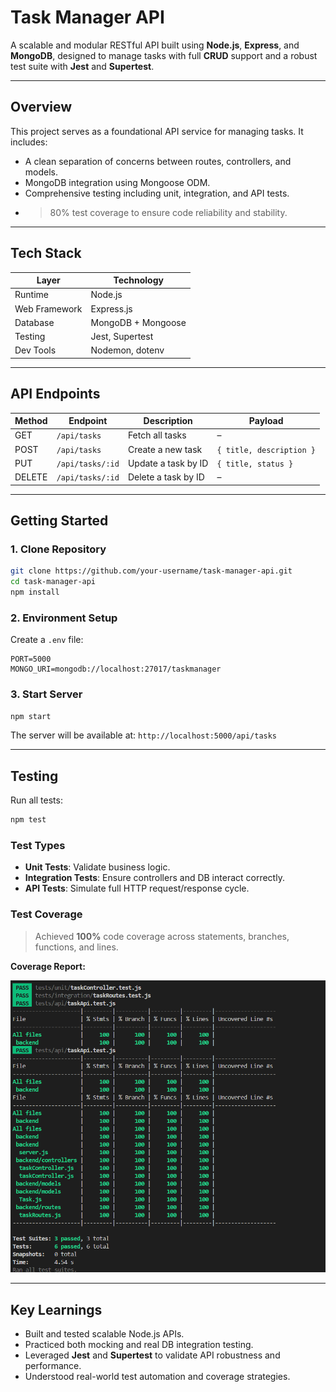 # Task Manager API

A scalable and modular RESTful API built using **Node.js**, **Express**, and **MongoDB**, designed to manage tasks with full **CRUD** support and a robust test suite with **Jest** and **Supertest**.

---

## Overview

This project serves as a foundational API service for managing tasks. It includes:

- A clean separation of concerns between routes, controllers, and models.
- MongoDB integration using Mongoose ODM.
- Comprehensive testing including unit, integration, and API tests.
- >80% test coverage to ensure code reliability and stability.

---

## Tech Stack

| Layer        | Technology           |
|--------------|----------------------|
| Runtime      | Node.js              |
| Web Framework| Express.js           |
| Database     | MongoDB + Mongoose   |
| Testing      | Jest, Supertest      |
| Dev Tools    | Nodemon, dotenv      |

---

## API Endpoints

| Method | Endpoint         | Description           | Payload                  |
|--------|------------------|-----------------------|--------------------------|
| GET    | `/api/tasks`     | Fetch all tasks       | –                        |
| POST   | `/api/tasks`     | Create a new task     | `{ title, description }`|
| PUT    | `/api/tasks/:id` | Update a task by ID   | `{ title, status }`      |
| DELETE | `/api/tasks/:id` | Delete a task by ID   | –                        |

---

## Getting Started

### 1. Clone Repository

```bash
git clone https://github.com/your-username/task-manager-api.git
cd task-manager-api
npm install
````

### 2. Environment Setup

Create a `.env` file:

```env
PORT=5000
MONGO_URI=mongodb://localhost:27017/taskmanager
```

### 3. Start Server

```bash
npm start
```

The server will be available at: `http://localhost:5000/api/tasks`

---

## Testing

Run all tests:

```bash
npm test
```

### Test Types

* **Unit Tests**: Validate business logic.
* **Integration Tests**: Ensure controllers and DB interact correctly.
* **API Tests**: Simulate full HTTP request/response cycle.

### Test Coverage

> Achieved **100%** code coverage across statements, branches, functions, and lines.

**Coverage Report:**

![Test Coverage](./assets/coverage.png)

---

## Key Learnings

* Built and tested scalable Node.js APIs.
* Practiced both mocking and real DB integration testing.
* Leveraged **Jest** and **Supertest** to validate API robustness and performance.
* Understood real-world test automation and coverage strategies.

